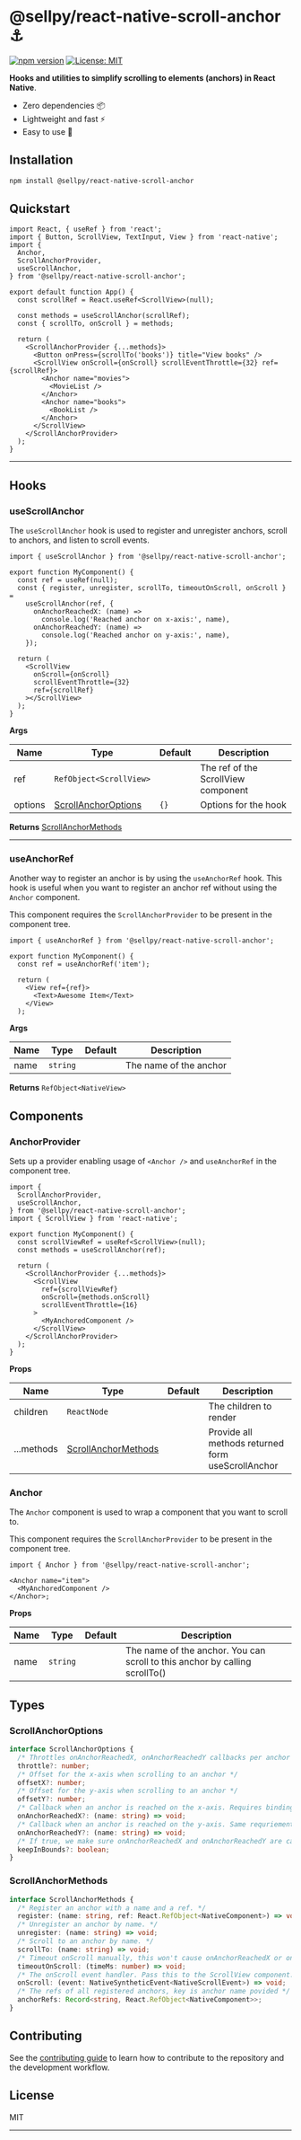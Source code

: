 # @sellpy/react-native-scroll-anchor ⚓️

[![npm version](https://badge.fury.io/js/react-native-scroll-anchor.svg)](https://badge.fury.io/js/react-native-scroll-anchor)
[![License: MIT](https://img.shields.io/badge/License-MIT-yellow.svg)](https://opensource.org/licenses/MIT)

**Hooks and utilities to simplify scrolling to elements (anchors) in React Native**.

- Zero dependencies 📦
- Lightweight and fast ⚡️
- Easy to use 🚀

## Installation

```sh
npm install @sellpy/react-native-scroll-anchor
```

## Quickstart

```tsx
import React, { useRef } from 'react';
import { Button, ScrollView, TextInput, View } from 'react-native';
import {
  Anchor,
  ScrollAnchorProvider,
  useScrollAnchor,
} from '@sellpy/react-native-scroll-anchor';

export default function App() {
  const scrollRef = React.useRef<ScrollView>(null);

  const methods = useScrollAnchor(scrollRef);
  const { scrollTo, onScroll } = methods;

  return (
    <ScrollAnchorProvider {...methods}>
      <Button onPress={scrollTo('books')} title="View books" />
      <ScrollView onScroll={onScroll} scrollEventThrottle={32} ref={scrollRef}>
        <Anchor name="movies">
          <MovieList />
        </Anchor>
        <Anchor name="books">
          <BookList />
        </Anchor>
      </ScrollView>
    </ScrollAnchorProvider>
  );
}
```

---

## Hooks

### useScrollAnchor

The `useScrollAnchor` hook is used to register and unregister anchors, scroll to anchors, and listen to scroll events.

```tsx
import { useScrollAnchor } from '@sellpy/react-native-scroll-anchor';

export function MyComponent() {
  const ref = useRef(null);
  const { register, unregister, scrollTo, timeoutOnScroll, onScroll } =
    useScrollAnchor(ref, {
      onAnchorReachedX: (name) =>
        console.log('Reached anchor on x-axis:', name),
      onAnchorReachedY: (name) =>
        console.log('Reached anchor on y-axis:', name),
    });

  return (
    <ScrollView
      onScroll={onScroll}
      scrollEventThrottle={32}
      ref={scrollRef}
    ></ScrollView>
  );
}
```

**Args**

| Name    | Type                                        | Default | Description                         |
| ------- | ------------------------------------------- | ------- | ----------------------------------- |
| ref     | `RefObject<ScrollView>`                     |         | The ref of the ScrollView component |
| options | [ScrollAnchorOptions](#scrollanchoroptions) | `{}`    | Options for the hook                |

**Returns** [ScrollAnchorMethods](#scrollanchormethods)

---

### useAnchorRef

Another way to register an anchor is by using the `useAnchorRef` hook. This hook is useful when you want to register an anchor ref without using the `Anchor` component.

This component requires the `ScrollAnchorProvider` to be present in the component tree.

```tsx
import { useAnchorRef } from '@sellpy/react-native-scroll-anchor';

export function MyComponent() {
  const ref = useAnchorRef('item');

  return (
    <View ref={ref}>
      <Text>Awesome Item</Text>
    </View>
  );
```

**Args**

| Name | Type     | Default | Description            |
| ---- | -------- | ------- | ---------------------- |
| name | `string` |         | The name of the anchor |

**Returns** `RefObject<NativeView>`

## Components

### AnchorProvider

Sets up a provider enabling usage of `<Anchor />` and `useAnchorRef` in the component tree.

```tsx
import {
  ScrollAnchorProvider,
  useScrollAnchor,
} from '@sellpy/react-native-scroll-anchor';
import { ScrollView } from 'react-native';

export function MyComponent() {
  const scrollViewRef = useRef<ScrollView>(null);
  const methods = useScrollAnchor(ref);

  return (
    <ScrollAnchorProvider {...methods}>
      <ScrollView
        ref={scrollViewRef}
        onScroll={methods.onScroll}
        scrollEventThrottle={16}
      >
        <MyAnchoredComponent />
      </ScrollView>
    </ScrollAnchorProvider>
  );
}
```

**Props**

| Name       | Type                                        | Default | Description                                       |
| ---------- | ------------------------------------------- | ------- | ------------------------------------------------- |
| children   | `ReactNode`                                 |         | The children to render                            |
| ...methods | [ScrollAnchorMethods](#scrollanchormethods) |         | Provide all methods returned form useScrollAnchor |

### Anchor

The `Anchor` component is used to wrap a component that you want to scroll to.

This component requires the `ScrollAnchorProvider` to be present in the component tree.

```tsx
import { Anchor } from '@sellpy/react-native-scroll-anchor';

<Anchor name="item">
  <MyAnchoredComponent />
</Anchor>;
```

**Props**

| Name | Type     | Default | Description                                                                       |
| ---- | -------- | ------- | --------------------------------------------------------------------------------- |
| name | `string` |         | The name of the anchor. You can scroll to this anchor by calling scrollTo(<name>) |

## Types

### ScrollAnchorOptions

```ts
interface ScrollAnchorOptions {
  /* Throttles onAnchorReachedX, onAnchorReachedY callbacks per anchor name as well as the scrollTo method */
  throttle?: number;
  /* Offset for the x-axis when scrolling to an anchor */
  offsetX?: number;
  /* Offset for the y-axis when scrolling to an anchor */
  offsetY?: number;
  /* Callback when an anchor is reached on the x-axis. Requires binding of `onScroll` between referenced `ScrollView` and returned `onScroll` method */
  onAnchorReachedX?: (name: string) => void;
  /* Callback when an anchor is reached on the y-axis. Same requriements as for onAnchorReachedX */
  onAnchorReachedY?: (name: string) => void;
  /* If true, we make sure onAnchorReachedX and onAnchorReachedY are called when scrolling. They will be called with the nearest anchor */
  keepInBounds?: boolean;
}
```

### ScrollAnchorMethods

```ts
interface ScrollAnchorMethods {
  /* Register an anchor with a name and a ref. */
  register: (name: string, ref: React.RefObject<NativeComponent>) => void;
  /* Unregister an anchor by name. */
  unregister: (name: string) => void;
  /* Scroll to an anchor by name. */
  scrollTo: (name: string) => void;
  /* Timeout onScroll manually, this won't cause onAnchorReachedX or onAnchorReachedY to be called. */
  timeoutOnScroll: (timeMs: number) => void;
  /* The onScroll event handler. Pass this to the ScrollView component. **NOTE: this is required for if onScrollAnchorReachedX or onScrollAnchorReachedY should be called.** */
  onScroll: (event: NativeSyntheticEvent<NativeScrollEvent>) => void;
  /* The refs of all registered anchors, key is anchor name povided */
  anchorRefs: Record<string, React.RefObject<NativeComponent>>;
}
```

## Contributing

See the [contributing guide](CONTRIBUTING.md) to learn how to contribute to the repository and the development workflow.

## License

MIT

---

